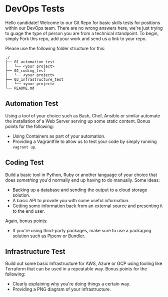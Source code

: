 # DevOps Tests

Hello candidate! Welcome to our Git Repo for basic skills tests for positions within our DevOps team. There are no wrong answers here, we're just trying to guage the type of person you are from a technical standpoint. To begin, simply Fork this repo, add your work and send us a link to your repo.

Please use the following folder structure for this:

```shell
./
├── 01_automation_test
│   └── <your project>
├── 02_coding_test
│   └── <your project>
├── 03_infrastructure_test
│   └── <your project>
└── README.md
```

## Automation Test

Using a tool of your choice such as Bash, Chef, Ansible or similar automate the installation of a Web Server serving up some static content. Bonus points for the following:

* Using Containers as part of your automation.
* Providing a Vagrantfile to allow us to test your code by simply running `vagrant up`. 

## Coding Test

Build a basic tool in Python, Ruby or another language of your choice that does _something_ you'd normally end up having to do manually. Some ideas:

* Backing up a database and sending the output to a cloud storage solution.
* A basic API to provide you with some useful information.
* Getting some information back from an external source and presenting it to the end user.

Again, bonus points:

* If you're using third-party packages, make sure to use a packaging solution such as Pipenv or Bundler.

## Infrastructure Test

Build out some basic Infrastructure for AWS, Azure or GCP using tooling like Terraform that can be used in a repeatable way. Bonus points for the following:

* Clearly explaining why you're doing things a certain way.
* Providing a PNG diagram of your infrastructure.
